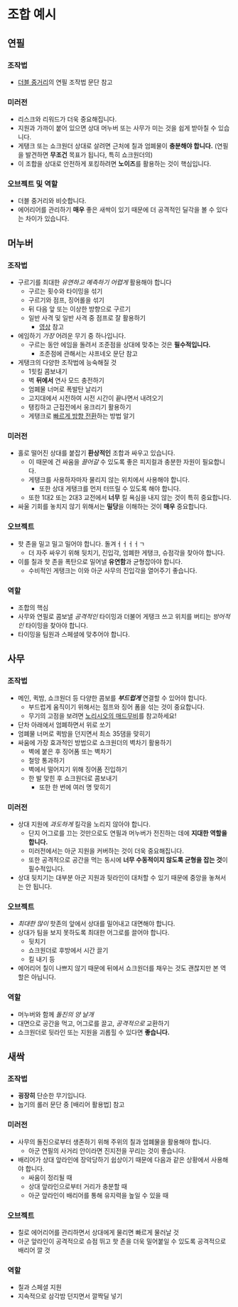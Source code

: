 # 조합 예시

## 연필

### 조작법

- [더블 중거리](../Double%20Midline/Sample.md#연필)의 연필 조작법 문단 참고

### 미러전

- 리스크와 리워드가 더욱 중요해집니다.
- 지원과 가까이 붙어 있으면 상대 머누버 또는 사무가 미는 것을 쉽게 받아칠 수 있습니다.
- 게탱크 또는 쇼크원더 상대로 살려면 근처에 칠과 엄폐물이 **충분해야 합니다.** (연필을 발견하면 **무조건** 목표가 됩니다, 특히 쇼크원더의)
- 이 조합을 상대로 안전하게 포킹하려면 **노이즈**를 활용하는 것이 핵심입니다.

### 오브젝트 및 역할

- 더블 중거리와 비슷합니다.
- 에어리어를 관리하기 **매우** 좋은 새싹이 있기 때문에 더 공격적인 딜각을 볼 수 있다는 차이가 있습니다.

## 머누버

### 조작법

- 구르기를 최대한 _유연하고 예측하기 어렵게_ 활용해야 합니다
  - 구르는 횟수와 타이밍을 섞기
  - 구르기와 점프, 징어롤을 섞기
  - 뒤 다음 앞 또는 이상한 방향으로 구르기
  - 일반 사격 및 일반 사격 중 점프로 잘 활용하기
    - [영상](https://www.youtube.com/watch?v=G-FVx4UyCx4&t=200s&pp=ygUTZHVhbGllIGd1aWRlIGphcmVkIA%3D%3D) 참고
- 에임하기 _가장_ 어려운 무기 중 하나입니다.
  - 구르는 동안 에임을 돌려서 조준점을 상대에 맞추는 것은 **필수적입니다.**
    - 조준점에 관해서는 샤프네오 문단 참고
- 게탱크의 다양한 조작법에 능숙해질 것
  - 1힛킬 콤보내기
  - 벽 **뒤에서** 연사 모드 충전하기
  - 엄폐물 너머로 폭발탄 날리기
  - 고지대에서 시전하여 시전 시간이 끝나면서 내려오기
  - 탱킹하고 근접전에서 웅크리기 활용하기
  - 게탱크로 [빠르게 방향 전환](https://x.com/rua_ruakun/status/1851808067463319585)하는 방법 알기
  
### 미러전

- 홀로 떨어진 상대를 붙잡기 **환상적인** 조합과 싸우고 있습니다.
  - 이 때문에 건 싸움을 _끌어갈_ 수 있도록 좋은 피지컬과 충분한 자원이 필요합니다.
  - 게탱크를 사용하자마자 물리지 않는 위치에서 사용해야 합니다.
    - 또한 상대 게탱크를 먼저 터뜨릴 수 있도록 해야 합니다.
  - 또한 1대2 또는 2대3 교전에서 **너무** 킬 욕심을 내지 않는 것이 특히 중요합니다.
- 싸울 기회를 놓치지 않기 위해서는 **밀당**을 이해하는 것이 **매우** 중요합니다.

### 오브젝트

- 핫 존을 밀고 밀고 밀어야 합니다. 돌겨ㅓㅓㅓㅓㄱ
  - 더 자주 싸우기 위해 뒷치기, 진입각, 엄폐한 게탱크, 슈점각을 찾아야 합니다.
- 이를 칠과 핫 존을 폭탄으로 밀어낼 **유연함**과 균형잡아야 합니다.
  - 수비적인 게탱크는 이와 아군 사무의 진입각을 열어주기 좋습니다.

### 역할

- 조합의 핵심
- 사무와 연필로 콤보낼 _공격적인_ 타이밍과 더불어 게탱크 쓰고 위치를 버티는 _방어적인_ 타이밍을 찾아야 합니다.
- 타이밍을 팀원과 스페셜에 맞추어야 합니다.

## 사무

### 조작법

- 메인, 퀵밤, 쇼크원더 등 다양한 콤보를 _**부드럽게**_ 연결할 수 있어야 합니다.
  - 부드럽게 움직이기 위해서는 점프와 징어 폼을 섞는 것이 중요합니다.
  - 무기의 고점을 보려면 [노리시오의 매드무비](https://www.youtube.com/watch?v=JE8OeKCP25E)를 참고하세요!
- 단차 아래에서 엄폐하면서 위로 쏘기
- 엄폐물 너머로 퀵밤을 던지면서 최소 35댐을 맞히기
- 싸움에 가장 효과적인 방법으로 쇼크원더의 벽차기 활용하기
  - 벽에 붙은 후 징어폼 또는 벽차기
  - 철망 통과하기
  - 벽에서 떨어지기 위해 징어폼 진입하기
  - 한 발 맞힌 후 쇼크원더로 콤보내기
    - 또한 한 번에 여러 명 맞히기

### 미러전

- 상대 지원에 _과도하게_ 킬각을 노리지 않아야 합니다.
  - 단지 어그로를 끄는 것만으로도 연필과 머누버가 전진하는 데에 **지대한 역할을 합니다.**
  - 미러전에서는 아군 지원을 커버하는 것이 더욱 중요해집니다.
  - 또한 공격적으로 공간을 먹는 동시에 **너무 수동적이지 않도록 균형을 잡는 것**이 필수적입니다.
- 상대 뒷치기는 대부분 아군 지원과 뒷라인이 대처할 수 있기 때문에 중앙을 놓쳐서는 안 됩니다.

### 오브젝트

- _최대한 많이_ 핫존의 앞에서 상대를 밀어내고 대면해야 합니다.
- 상대가 팀을 보지 못하도록 최대한 어그로를 끌어야 합니다.
  - 뒷치기
  - 쇼크원더로 후방에서 시간 끌기
  - 킬 내기 등
- 에어리어 칠이 나쁘지 않기 때문에 뒤에서 쇼크원더를 채우는 것도 괜찮지만 본 역할은 아닙니다.

### 역할

- 머누버와 함께 _돌진의 양 날개_
- 대면으로 공간을 먹고, 어그로를 끌고, _공격적으로_ 교환하기
- 쇼크원더로 뒷라인 또는 지원을 괴롭힐 수 있다면 **좋습니다.**

## 새싹

### 조작법

- **굉장히** 단순한 무기입니다.
- 눕기의 롤러 문단 중 [배리어 활용법] 참고

### 미러전

- 사무의 돌진으로부터 생존하기 위해 주위의 칠과 엄폐물을 활용해야 합니다.
  - 아군 연필의 사거리 안이라면 진지전을 꾸리는 것이 좋습니다.
- 배리어가 상대 앞라인에 장악당하기 쉽상이기 때문에 다음과 같은 상황에서 사용해야 합니다.
  - 싸움이 정리될 때
  - 상대 앞라인으로부터 거리가 충분할 때
  - 아군 앞라인이 배리어를 통해 유지력을 높일 수 있을 때

### 오브젝트

- 칠로 에어리어를 관리하면서 상대에게 물리면 빠르게 물러날 것
- 아군 앞라인이 공격적으로 슈점 뛰고 핫 존을 더욱 밀어붙일 수 있도록 공격적으로 배리어 깔 것

### 역할

- 칠과 스페셜 지원
- 지속적으로 삼각밤 던지면서 깔짝딜 넣기
